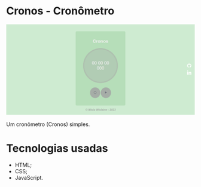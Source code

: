 # Cronos - Cronômetro

![Visualização do Cronos](./src/images/Cronos.png)

Um cronômetro (Cronos) simples.

# Tecnologias usadas

- HTML;
- CSS;
- JavaScript.
